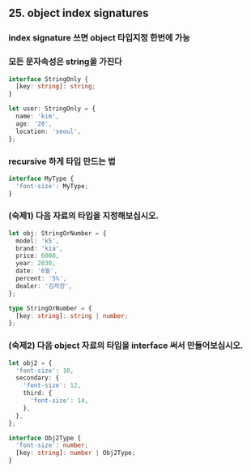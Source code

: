 ## 25. object index signatures

### index signature 쓰면 object 타입지정 한번에 가능

### 모든 문자속성은 string을 가진다

```ts
interface StringOnly {
  [key: string]: string;
}

let user: StringOnly = {
  name: 'kim',
  age: '20',
  location: 'seoul',
};
```

### recursive 하게 타입 만드는 법

```ts
interface MyType {
  'font-size': MyType;
}
```

### (숙제1) 다음 자료의 타입을 지정해보십시오.

```ts
let obj: StringOrNumber = {
  model: 'k5',
  brand: 'kia',
  price: 6000,
  year: 2030,
  date: '6월',
  percent: '5%',
  dealer: '김차장',
};

type StringOrNumber = {
  [key: string]: string | number;
};
```

### (숙제2) 다음 object 자료의 타입을 interface 써서 만들어보십시오.

```ts
let obj2 = {
  'font-size': 10,
  secondary: {
    'font-size': 12,
    third: {
      'font-size': 14,
    },
  },
};

interface Obj2Type {
  'font-size': number;
  [key: string]: number | Obj2Type;
}
```
